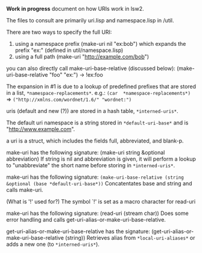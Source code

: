 **Work in progress** document on how URIs work in lsw2.

The files to consult are primarily uri.lisp and namespace.lisp in /util.

There are two ways to specify the full URI:

1.	using a namespace prefix (make-uri nil "ex:bob") which expands the prefix "ex:" (defined in util/namespace.lisp)
2.	using a full path (make-uri "http://example.com/bob")

you can also directly call make-uri-base-relative (discussed below):
(make-uri-base-relative "foo" "ex:") -> !ex:foo

The expansion in #1 is due to a lookup of predefined prefixes that are stored in a list, `*namespace-replacements*`.
e.g.: `(car  *namespace-replacements*)` => `("http://xmlns.com/wordnet/1.6/" "wordnet:")`

uris (default and new (?)) are stored in a hash table, `*interned-uris*`.

The default uri namespace is a string stored in `*default-uri-base*` and is "http://www.example.com".

a uri is a struct, which includes the fields full, abbreviated, and blank-p.

make-uri has the following signature:
(make-uri string &optional abbreviation)
If string is nil and abbreviation is given, it will perform a lookup to "unabbreviate" the short name before storing in `*interned-uris*`.

make-uri has the following signature:
`(make-uri-base-relative (string &optional (base *default-uri-base*))`
Concatentates base and string and calls make-uri.

(What is '!' used for?)
The symbol `!' is set as a macro character for read-uri

make-uri has the following signature:
(read-uri (stream char))
Does some error handling and calls get-uri-alias-or-make-uri-base-relative.

get-uri-alias-or-make-uri-base-relative has the signature:
(get-uri-alias-or-make-uri-base-relative (string))
Retrieves alias from `*local-uri-aliases*` or adds a new one (to `*interned-uris*`).